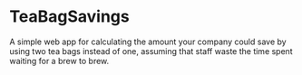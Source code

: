 TeaBagSavings
=============

A simple web app for calculating the amount your company could save by using two tea bags instead of one, assuming that staff waste the time spent waiting for a brew to brew.
